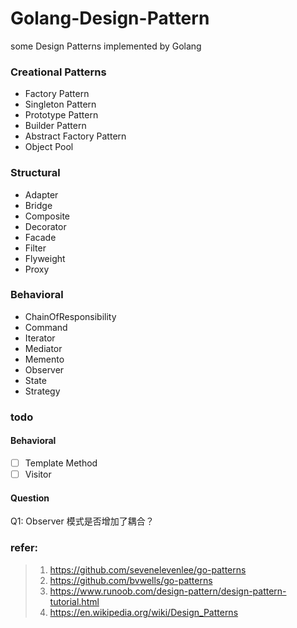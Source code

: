 # Golang-Design-Pattern
some Design Patterns implemented by Golang

### Creational Patterns
- Factory Pattern
- Singleton Pattern
- Prototype Pattern
- Builder Pattern
- Abstract Factory Pattern
- Object Pool

### Structural
- Adapter
- Bridge
- Composite
- Decorator
- Facade
- Filter
- Flyweight
- Proxy

### Behavioral
- ChainOfResponsibility
- Command
- Iterator
- Mediator
- Memento
- Observer
- State
- Strategy

### todo
#### Behavioral
- [ ] Template Method
- [ ] Visitor

#### Question
Q1: Observer 模式是否增加了耦合？

### refer:
> 1. https://github.com/sevenelevenlee/go-patterns
> 2. https://github.com/bvwells/go-patterns
> 3. https://www.runoob.com/design-pattern/design-pattern-tutorial.html
> 4. https://en.wikipedia.org/wiki/Design_Patterns
